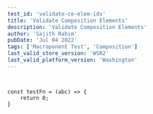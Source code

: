 ```yaml
---
test_id: 'validate-ce-elem-ids'
title: 'Validate Composition Elements'
description: 'Validate Composition Elements'
author: 'Sajith Rahim'
pubDate: 'Jul 04 2022'
tags: ['Macroponent Test', 'Composition']
last_valid_store_version: 'WSR2'
last_valid_platform_version: 'Washington'
---
```


```


const testFn = (abc) => {
	return 0;
}


```